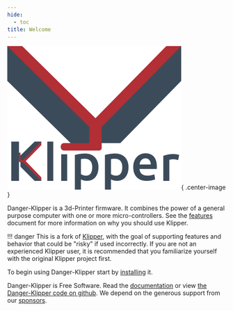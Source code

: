 ```yaml
---
hide:
  - toc
title: Welcome
---
```


![](img/klipper-logo.png){ .center-image }

Danger-Klipper is a 3d-Printer firmware. It combines the power of a general
purpose computer with one or more micro-controllers. See the
[features](Features.md) document for more information on why you
should use Klipper.

!!! danger
    This is a fork of [Klipper](https://www.klipper3d.org/), with the goal
    of supporting features and behavior that could be "risky" if used
    incorrectly. If you are not an experienced Klipper user, it is
    recommended that you familiarize yourself with the original Klipper
    project first.

To begin using Danger-Klipper start by [installing](Installation.md) it.

Danger-Klipper is Free Software. Read the [documentation](Overview.md) or
view [the Danger-Klipper code on github](https://github.com/DangerKlippers/danger-klipper).
We depend on the generous support from our [sponsors](Sponsors.md).
